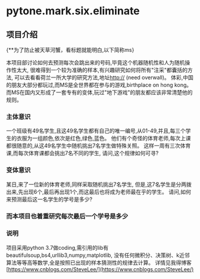 # pytone.mark.six.eliminate

## 项目介绍
{**为了防止被天草河蟹，看标题就能明白,以下简称ms}

本项目部讨论如何去预测每次会跳出来的号码,毕竟这个机器随机性和人为随机操作性太大,
很难得到一个较为准确的样本,有兴趣研究如何将所有"注采"都囊括的方法,
可以去看看荷兰一所大学的研究方法,地址[http://](http://) (need overwall)。
体彩,中国的朋友大部分都玩过,而MS是全世界都在参与的游戏,birthplace on hong kong。
而MS在国内又形成了一套专有的变体,玩过"地下游戏"的朋友都应该非常清楚他的规则。

### 主体意识
一个班级有49名学生,且这49名学生都有自己的唯一编号,从01-49,并且,每三个学生的衣服为一组颜色,依次是红色,绿色,蓝色。
他们有个奇怪的体育老师,每次上课都很随意的,从这49名学生中随机挑出7名学生做特殊关照。
这样一周有三次体育课,而每次体育课都会挑出7名不同的学生,
请问,这个规律如何可寻?

### 变体意识
某日,来了一位新的体育老师,同样采取随机挑出7名学生,
但是,这7名学生是分两拨出来,先出现6个,最后再出现1个,而这最后也将成为老师最在乎的学生。
请问,如何来预测最后这一名学生的学号是多少?

### 而本项目也着重研究每次最后一个学号是多少

### 说明
项目采用python 3.7做coding,需引用的lib有beautifulsoup,bs4,urllib3,numpy,matplotlib,
没有任何微积分、决策树、k近邻算法等等高等数学,全是按照已出现的样本猜测性的规律去计算。
详情见我得博客[https://www.cnblogs.com/SteveLee/](https://www.cnblogs.com/SteveLee/)
